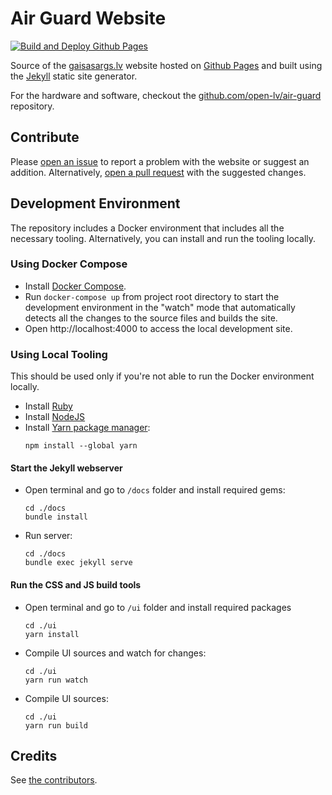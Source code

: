 # Air Guard Website

[![Build and Deploy Github Pages](https://github.com/open-lv/air-guard-public/actions/workflows/gh-pages.yml/badge.svg)](https://github.com/open-lv/air-guard-public/actions/workflows/gh-pages.yml)

Source of the [gaisasargs.lv](https://gaisasargs.lv) website hosted on [Github Pages](https://pages.github.com/) and built using the [Jekyll](https://jekyllrb.com/) static site generator.

For the hardware and software, checkout the [github.com/open-lv/air-guard](https://github.com/open-lv/air-guard) repository.

## Contribute

Please [open an issue](https://github.com/open-lv/air-guard-public/issues/new) to report a problem with the website or suggest an addition. Alternatively, [open a pull request](https://github.com/open-lv/air-guard-public/pulls) with the suggested changes. 

## Development Environment

The repository includes a Docker environment that includes all the necessary tooling. Alternatively, you can install and run the tooling locally.

### Using Docker Compose

+ Install [Docker Compose](https://docs.docker.com/compose/install/).
+ Run `docker-compose up` from project root directory to start the development environment in the "watch" mode that automatically detects all the changes to the source files and builds the site.
+ Open http://localhost:4000 to access the local development site.

### Using Local Tooling

This should be used only if you're not able to run the Docker environment locally.

+ Install [Ruby](https://www.ruby-lang.org/en/documentation/installation/)
+ Install [NodeJS](https://nodejs.org/en/download/)
+ Install [Yarn package manager](https://classic.yarnpkg.com/lang/en/docs/install/):
    ```shell
    npm install --global yarn
    ```

#### Start the Jekyll webserver

+ Open terminal and go to `/docs` folder and install required gems:

    ```shell
    cd ./docs
    bundle install
    ```

+ Run server:

    ```shell
    cd ./docs
    bundle exec jekyll serve
    ```

#### Run the CSS and JS build tools

+ Open terminal and go to `/ui` folder and install required packages

    ```shell
    cd ./ui
    yarn install
    ```

+ Compile UI sources and watch for changes:

    ```shell
    cd ./ui
    yarn run watch
    ```

+ Compile UI sources:

    ```shell
    cd ./ui
    yarn run build
    ```

## Credits

See [the contributors](https://github.com/open-lv/air-guard-public/graphs/contributors).
